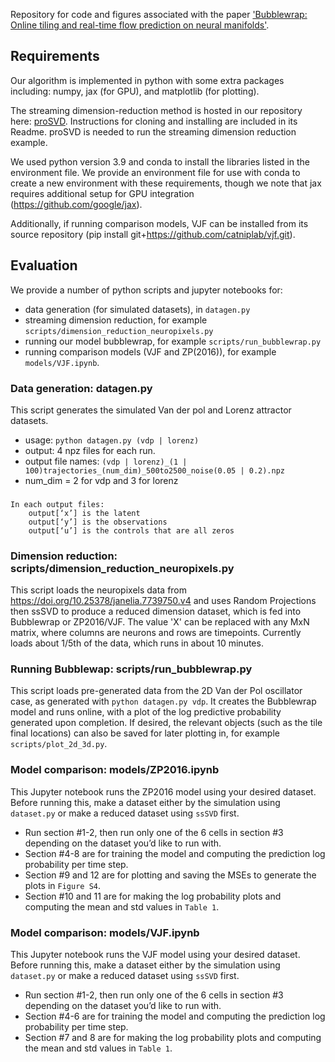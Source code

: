 Repository for code and figures associated with the paper ['Bubblewrap: Online tiling and real-time flow prediction on neural manifolds'](https://proceedings.neurips.cc/paper/2021/hash/307eb8ee16198da891c521eca21464c1-Abstract.html).

## Requirements
Our algorithm is implemented in python with some extra packages including: numpy, jax (for GPU), and matplotlib (for plotting). 

The streaming dimension-reduction method is hosted in our repository here: [proSVD](https://github.com/pearsonlab/proSVD). Instructions for cloning and installing are included in its Readme. proSVD is needed to run the streaming dimension reduction example. 

We used python version 3.9 and conda to install the libraries listed in the environment file. 
We provide an environment file for use with conda to create a new environment with these requirements, though we note that jax requires additional setup for GPU integration (https://github.com/google/jax). 

Additionally, if running comparison models, VJF can be installed from its source repository (pip install git+https://github.com/catniplab/vjf.git).

## Evaluation
We provide a number of python scripts and jupyter notebooks for:
* data generation (for simulated datasets), in `datagen.py`
* streaming dimension reduction, for example `scripts/dimension_reduction_neuropixels.py`
* running our model bubblewrap, for example `scripts/run_bubblewrap.py`
* running comparison models (VJF and ZP(2016)), for example `models/VJF.ipynb`.


### Data generation: datagen.py
This script generates the simulated Van der pol and Lorenz attractor datasets.

* usage: `python datagen.py (vdp | lorenz)`
* output: 4 npz files for each run. 
* output file names: `(vdp | lorenz)_(1 | 100)trajectories_(num_dim)_500to2500_noise(0.05 | 0.2).npz`
* num_dim = 2 for vdp and 3 for lorenz
###
    In each output files: 
        output[‘x’] is the latent 
        output[‘y’] is the observations
        output[‘u’] is the controls that are all zeros


### Dimension reduction: scripts/dimension_reduction_neuropixels.py
This script loads the neuropixels data from https://doi.org/10.25378/janelia.7739750.v4 and uses Random Projections then ssSVD to produce a reduced dimension dataset, which is fed into Bubblewrap or ZP2016/VJF. The value 'X' can be replaced with any MxN matrix, where columns are neurons and rows are timepoints. 
Currently loads about 1/5th of the data, which runs in about 10 minutes. 

### Running Bubblewap: scripts/run_bubblewrap.py
This script loads pre-generated data from the 2D Van der Pol oscillator case, as generated with `python datagen.py vdp`. It creates the Bubblewrap model and runs online, with a plot of the log predictive probability generated upon completion. If desired, the relevant objects (such as the tile final locations) can also be saved for later plotting in, for example `scripts/plot_2d_3d.py`.


### Model comparison: models/ZP2016.ipynb
This Jupyter notebook runs the ZP2016 model using your desired dataset. 
Before running this, make a dataset either by the simulation using `dataset.py` or make a reduced dataset using `ssSVD` first. 

* Run section #1-2, then run only one of the 6 cells in section #3 depending on the dataset you’d like to run with.
* Section #4-8 are for training the model and computing the prediction log probability per time step. 
* Section #9 and 12 are for plotting and saving the MSEs to generate the plots in `Figure S4`.
* Section #10 and 11 are for making the log probability plots and computing the mean and std values in `Table 1`. 


### Model comparison: models/VJF.ipynb
This Jupyter notebook runs the VJF model using your desired dataset. 
Before running this, make a dataset either by the simulation using `dataset.py` or make a reduced dataset using `ssSVD` first. 

* Run section #1-2, then run only one of the 6 cells in section #3 depending on the dataset you’d like to run with.
* Section #4-6 are for training the model and computing the prediction log probability per time step. 
* Section #7 and 8 are for making the log probability plots and computing the mean and std values in `Table 1`. 


